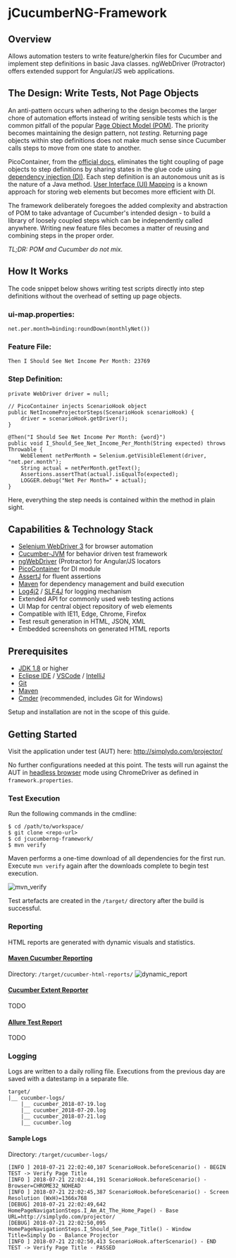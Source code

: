 # jCucumberNG-Framework

## Overview
Allows automation testers to write feature/gherkin files for Cucumber and implement step definitions in basic Java classes. ngWebDriver (Protractor) offers extended support for Angular/JS web applications.

## The Design: Write Tests, Not Page Objects

An anti-pattern occurs when adhering to the design becomes the larger chore of automation efforts instead of writing sensible tests which is the common pitfall of the popular [Page Object Model (POM)](https://github.com/SeleniumHQ/selenium/wiki/PageObjects). The priority becomes maintaining the design pattern, not _testing_. Returning page objects within step definitions does not make much sense since Cucumber calls steps to move from one state to another.

PicoContainer, from the [official docs](https://docs.cucumber.io/cucumber/state/#dependency-injection), eliminates the tight coupling of page objects to step definitions by sharing states in the glue code using [dependency injection (DI)](http://picocontainer.com/injection.html). Each step definition is an autonomous unit as is the nature of a Java method. [User Interface (UI) Mapping](https://www.seleniumhq.org/docs/06_test_design_considerations.jsp#user-interface-mapping) is a known approach for storing web elements but becomes more efficient with DI.

The framework deliberately foregoes the added complexity and abstraction of POM to take advantage of Cucumber's intended design - to build a library of loosely coupled steps which can be independently called anywhere. Writing new feature files becomes a matter of reusing and combining steps in the proper order.

_TL;DR: POM and Cucumber do not mix._

## How It Works
The code snippet below shows writing test scripts directly into step definitions without the overhead of setting up page objects.

### ui-map.properties:
~~~
net.per.month=binding:roundDown(monthlyNet())
~~~

### Feature File:
~~~
Then I Should See Net Income Per Month: 23769
~~~

### Step Definition:
~~~
private WebDriver driver = null;

// PicoContainer injects ScenarioHook object
public NetIncomeProjectorSteps(ScenarioHook scenarioHook) {
    driver = scenarioHook.getDriver();
}

@Then("I Should See Net Income Per Month: {word}")
public void I_Should_See_Net_Income_Per_Month(String expected) throws Throwable {
    WebElement netPerMonth = Selenium.getVisibleElement(driver, "net.per.month");
    String actual = netPerMonth.getText();
    Assertions.assertThat(actual).isEqualTo(expected);
    LOGGER.debug("Net Per Month=" + actual);
}
~~~

Here, everything the step needs is contained within the method in plain sight.

## Capabilities & Technology Stack
- [Selenium WebDriver 3](https://www.seleniumhq.org/) for browser automation
- [Cucumber-JVM](https://github.com/cucumber/cucumber-jvm) for behavior driven test framework
- [ngWebDriver](https://github.com/paul-hammant/ngWebDriver) (Protractor) for Angular/JS locators
- [PicoContainer](http://picocontainer.com/) for DI module
- [AssertJ](http://joel-costigliola.github.io/assertj/) for fluent assertions
- [Maven](https://maven.apache.org/) for dependency management and build execution
- [Log4j2](https://logging.apache.org/log4j/2.x/) / [SLF4J](https://www.slf4j.org/) for logging mechanism
- Extended API for commonly used web testing actions
- UI Map for central object repository of web elements
- Compatible with IE11, Edge, Chrome, Firefox
- Test result generation in HTML, JSON, XML
- Embedded screenshots on generated HTML reports

## Prerequisites
- [JDK 1.8](http://www.oracle.com/technetwork/java/javase/downloads/jdk8-downloads-2133151.html) or higher
- [Eclipse IDE](http://www.eclipse.org/downloads/eclipse-packages/) / [VSCode](https://code.visualstudio.com/download) / [IntelliJ](https://www.jetbrains.com/idea/download/#section=windows)
- [Git](https://git-scm.com/downloads)
- [Maven](https://maven.apache.org/download.cgi)
- [Cmder](http://cmder.net/) (recommended, includes Git for Windows)

Setup and installation are not in the scope of this guide.

## Getting Started
Visit the application under test (AUT) here: http://simplydo.com/projector/

No further configurations needed at this point. The tests will run against the AUT in [headless browser](https://en.wikipedia.org/wiki/Headless_browser) mode using ChromeDriver as defined in `framework.properties`.

### Test Execution

Run the following commands in the cmdline:
~~~
$ cd /path/to/workspace/
$ git clone <repo-url>
$ cd jcucumberng-framework/
$ mvn verify
~~~

Maven performs a one-time download of all dependencies for the first run. Execute `mvn verify` again after the downloads complete to begin test execution.

![mvn_verify](https://user-images.githubusercontent.com/28589393/43071460-79da3de6-8ea5-11e8-9935-a6afc02d62d8.gif)

Test artefacts are created in the `/target/` directory after the build is successful.

### Reporting
HTML reports are generated with dynamic visuals and statistics.

#### [Maven Cucumber Reporting](https://github.com/damianszczepanik/maven-cucumber-reporting)
Directory: `/target/cucumber-html-reports/`
![dynamic_report](https://user-images.githubusercontent.com/28589393/43090686-acbd9c00-8eda-11e8-9c08-d74c1a86e03b.gif)

#### [Cucumber Extent Reporter](https://github.com/email2vimalraj/CucumberExtentReporter)
TODO

#### [Allure Test Report](https://github.com/allure-framework)
TODO

### Logging
Logs are written to a daily rolling file. Executions from the previous day are saved with a datestamp in a separate file.
~~~
target/
|__ cucumber-logs/
    |__ cucumber_2018-07-19.log
    |__ cucumber_2018-07-20.log
    |__ cucumber_2018-07-21.log
    |__ cucumber.log
~~~

#### Sample Logs
Directory: `/target/cucumber-logs/`
~~~
[INFO ] 2018-07-21 22:02:40,107 ScenarioHook.beforeScenario() - BEGIN TEST -> Verify Page Title
[INFO ] 2018-07-21 22:02:44,191 ScenarioHook.beforeScenario() - Browser=CHROME32_NOHEAD
[INFO ] 2018-07-21 22:02:45,387 ScenarioHook.beforeScenario() - Screen Resolution (WxH)=1366x768
[DEBUG] 2018-07-21 22:02:49,642 HomePageNavigationSteps.I_Am_At_The_Home_Page() - Base URL=http://simplydo.com/projector/
[DEBUG] 2018-07-21 22:02:50,095 HomePageNavigationSteps.I_Should_See_Page_Title() - Window Title=Simply Do - Balance Projector
[INFO ] 2018-07-21 22:02:50,413 ScenarioHook.afterScenario() - END TEST -> Verify Page Title - PASSED
~~~